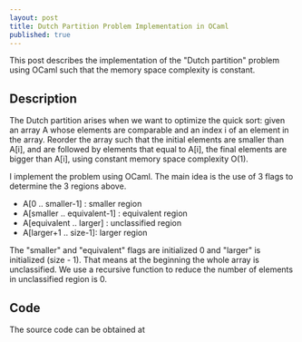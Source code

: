 ```yaml
---
layout: post
title: Dutch Partition Problem Implementation in OCaml
published: true
---
```


This post describes the implementation of the "Dutch partition" problem using OCaml such that the memory space complexity is constant.

## Description
The Dutch partition arises when we want to optimize the quick sort: given
an array A whose elements are comparable and an index i of an element in the
array. Reorder the array such that the initial elements are smaller than A[i],
and are followed by elements that equal to A[i], the final elements are bigger
than A[i], using constant memory space complexity O(1).

I implement the problem using OCaml. The main idea is the use of 3 flags to  determine
the 3 regions above.

- A[0 .. smaller-1] : smaller region
- A[smaller .. equivalent-1] : equivalent region
- A[equivalent .. larger] : unclassified region
- A[larger+1 .. size-1]: larger region

The "smaller" and "equivalent" flags are initialized 0 and "larger" is
initialized (size - 1). That means at the beginning the whole array is
unclassified. We use a recursive function to reduce the number of
elements in unclassified region is 0.  

## Code
The source code can be obtained at <script src="https://gist.github.com/channgo2203/e432f08220a7c0f9bc8827f141c45124.js"></script>
